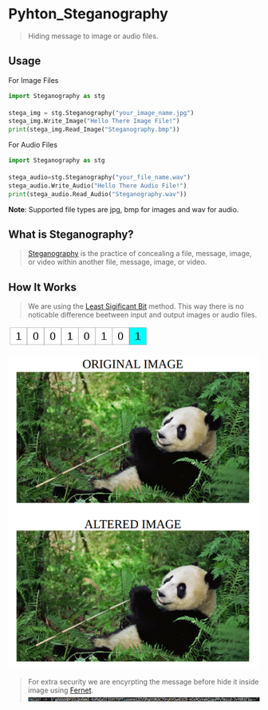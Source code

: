# Pyhton_Steganography

>Hiding message to image or audio files.

## Usage

For Image Files
```python
import Steganography as stg

stega_img = stg.Steganography("your_image_name.jpg")
stega_img.Write_Image("Hello There Image File!")
print(stega_img.Read_Image("Steganography.bmp"))
```
For Audio Files
```python
import Steganography as stg

stega_audio=stg.Steganography("your_file_name.wav")
stega_audio.Write_Audio("Hello There Audio File!")
print(stega_audio.Read_Audio("Steganography.wav"))
```
**Note**: Supported file types are jpg, bmp for images and wav for audio.

## What is Steganography?

> [Steganography](https://en.wikipedia.org/wiki/Steganography) is the practice of concealing a file, message, image, or video within another file, message, image, or video.

## How It Works

> We are using the [Least Sigificant Bit](https://en.wikipedia.org/wiki/Bit_numbering) method. This way there is no noticable difference beetween input and output images or audio files.

![](md_images/lsb.png)

![](md_images/diff.png)

>For extra security we are encyrpting the message before hide it inside image using [Fernet](https://cryptography.io/en/latest/fernet.html).
![](md_images/ency.png)